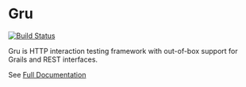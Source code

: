 # Gru

[![Build Status](https://travis-ci.org/agorapulse/gru.svg?branch=master)](https://travis-ci.org/agorapulse/gru)

Gru is HTTP interaction testing framework with out-of-box support for Grails and REST interfaces.

See [Full Documentation](https://agorapulse.github.io/gru/)
